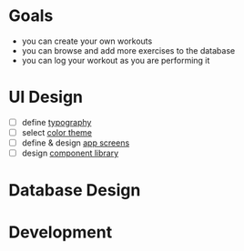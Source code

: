 
# Goals
- you can create your own workouts
- you can browse and add more exercises to the database
- you can log your workout as you are performing it
# UI Design
- [ ] define [typography](typography.md)
- [ ] select [color theme](color-theme.md)
- [ ] define & design [app screens](app-screens.md)
- [ ] design [component library](component-library.md)
# Database Design
# Development